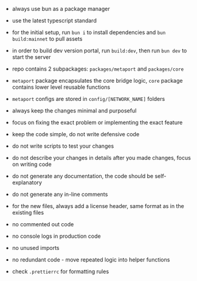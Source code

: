 - always use bun as a package manager
- use the latest typescript standard
- for the initial setup, run `bun i` to install dependencies and `bun build:mainnet` to pull assets
- in order to build dev version portal, run `build:dev`, then run `bun dev` to start the server

- repo contains 2 subpackages: `packages/metaport` and `packages/core`
- `metaport` package encapsulates the core bridge logic, `core` package contains lower level reusable functions
- `metaport` configs are stored in `config/[NETWORK_NAME]` folders

- always keep the changes minimal and purposeful
- focus on fixing the exact problem or implementing the exact feature
- keep the code simple, do not write defensive code
- do not write scripts to test your changes
- do not describe your changes in details after you made changes, focus on writing code
- do not generate any documentation, the code should be self-explanatory
- do not generate any in-line comments
- for the new files, always add a license header, same format as in the existing files
- no commented out code
- no console logs in production code
- no unused imports
- no redundant code - move repeated logic into helper functions

- check `.prettierrc` for formatting rules
